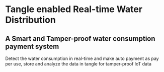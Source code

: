 # Tangle enabled Real-time Water Distribution
## A Smart and Tamper-proof water consumption payment system
Detect the water consumption in real-time and make auto payment as pay per use, store and analyze the data in tangle for tamper-proof IoT data
